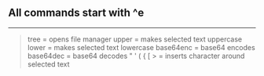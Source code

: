

## All commands start with ^e

---

>tree        = opens file manager
upper       = makes selected text uppercase
lower       = makes selected text lowercase
base64enc   = base64 encodes
base64dec   = base64 decodes
" ' ( { [ > = inserts character around selected text







